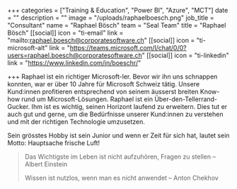 +++
categories = ["Training & Education", "Power BI", "Azure", "MCT"]
date = ""
description = ""
image = "/uploads/raphaelboesch.png"
job_title = "Consultant"
name = "Raphael Bösch"
team = "Seal Team"
title = "Raphael Bösch"
[[social]]
icon = "ti-email"
link = "mailto:raphael.boesch@corporatesoftware.ch"
[[social]]
icon = "ti-microsoft-alt"
link = "https://teams.microsoft.com/l/chat/0/0?users=raphael.boesch@corporatesoftware.ch"
[[social]]
icon = "ti-linkedin"
link = "https://www.linkedin.com/in/boeschr/"

+++
Raphael ist ein richtiger Microsoft-ler. Bevor wir ihn uns schnappen konnten, war er über 10 Jahre für Microsoft Schweiz tätig. Unsere Kund:innen profitieren entsprechend von seinem äusserst breiten Know-how rund um Microsoft-Lösungen. Raphael ist ein Über-den-Tellerrand-Gucker. Ihm ist es wichtig, seinen Horizont laufend zu erweitern. Dies tut er auch gut und gerne, um die Bedürfnisse unserer Kund:innen zu verstehen und mit der richtigen Technologie umzusetzen.

Sein grösstes Hobby ist sein Junior und wenn er Zeit für sich hat, lautet sein Motto: Hauptsache frische Luft!

> Das Wichtigste im Leben ist nicht aufzuhören, Fragen zu stellen – Albert Einstein
>
> Wissen ist nutzlos, wenn man es nicht anwendet – Anton Chekhov